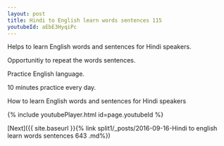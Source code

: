 ```yaml
---
layout: post
title: Hindi to English learn words sentences 115 
youtubeId: aEbE3HyqiPc
---
```

 
 
Helps to learn English words and sentences for Hindi speakers.

Opportunitiy to repeat the words sentences. 

Practice English language. 
 
10 minutes practice every day. 
 
How to learn English words and sentences for Hindi speakers 
 
{% include youtubePlayer.html id=page.youtubeId %}
 
 
[Next]({{ site.baseurl }}{% link  split1/_posts/2016-09-16-Hindi to english learn words sentences 643 .md%})
 
